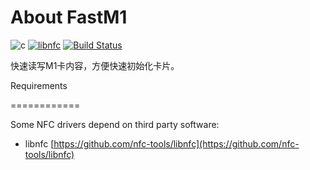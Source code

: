 # About FastM1

![c](https://img.shields.io/badge/language-c-blue.svg)    [![libnfc](https://img.shields.io/librariesio/release/homebrew/libnfc/1.7.1)](https://github.com/nfc-tools/libnfc)    [![Build Status](https://travis-ci.org/Oakwen/fastm1.svg?branch=master)](https://travis-ci.org/Oakwen/fastm1)

快速读写M1卡内容，方便快速初始化卡片。

Requirements

============

Some NFC drivers depend on third party software:

* libnfc [https://github.com/nfc-tools/libnfc](https://github.com/nfc-tools/libnfc)

